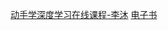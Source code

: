 
[动手学深度学习在线课程-李沐](https://courses.d2l.ai/zh-v2/) 
[电子书](https://zh.d2l.ai/chapter_preface/index.html)